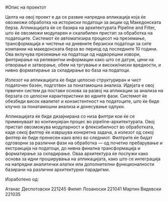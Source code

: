 #Опис на проектот

Целта на овој проект е да се развие напредна апликација која ќе овозможи обработка на историски податоци за акции од Македонската берза. Апликацијата ќе се базира на архитектурата Pipeline and Filter, што ќе овозможи модуларен и скалабилен пристап за обработка на податоците. Системот ќе автоматизира процесот на преземање, трансформација и чистење на дневните берзиски податоци за сите компании на македонската берза во период од последните 10 години. Ова вклучува преземање на податоци од надворешни извори, филтрирање на релевантни информации како што се датум, цени на отворање и затворање, обем на тргување и високи/ниски вредности, и нивно форматирање за складирање во база на податоци.

Излезот на апликацијата ќе биде целосно структуриран и чист податочен базен, подготвен за понатамошна анализа. Идејата е овој првичен систем да постави основа за развој на апликации за анализа на берзата со целосни карактеристики во идните фази. Системот ќе обезбеди висок квалитет и конзистентност на податоците, што ќе биде клучно за понатамошни анализа и донесување одлуки.

Апликацијата ќе биде дизајнирана со низа филтри кои ќе се применуваат во континуиран процес во pipeline-архитектурата. Овој пристап овозможува модуларност и флексибилност во обработката, каде секој филтер ќе извршува конкретна задача, а излезот од секој филтер ќе биде пренесен како влез во следниот. Филтрите ќе бидат одговорни за различни фази на обработка — од почетно пребарување и екстракција на податоци, до нивна финална трансформација и форматирање за складирање. Оваа архитектура ќе послужи како основа за идни проширувања на апликацијата, како што се интеграција на напредни аналитички алатки или дополнителни функционалности базирани на различни архитектурни парадигми.

Изработено од:

Атанас Деспотовски 221245
Филип Лозаноски 221041
Мартин Видевски 221035
